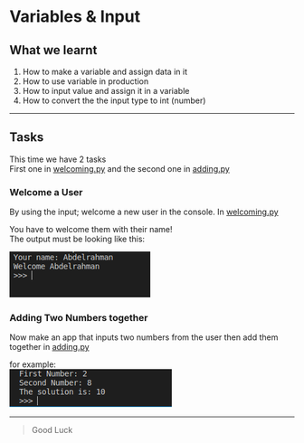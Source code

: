 # Variables & Input

## What we learnt
1. How to make a variable and assign data in it
2. How to use variable in production
3. How to input value and assign it in a variable
4. How to convert the the input type to int (number)

---

## Tasks
This time we have 2 tasks  
First one in [welcoming.py](welcoming.py) and the second one in [adding.py](adding.py)

### Welcome a User
By using the input; welcome a new user in the console. In [welcoming.py](welcoming.py)  


You have to welcome them with their name!  
The output must be looking like this:

![welcoming](assets/welcomeing-example.png)

### Adding Two Numbers together
Now make an app that inputs two numbers from the user then add them together in [adding.py](adding.py)  

for example:  
![adding](assets/adding-example.png)


---

> Good Luck










































































































